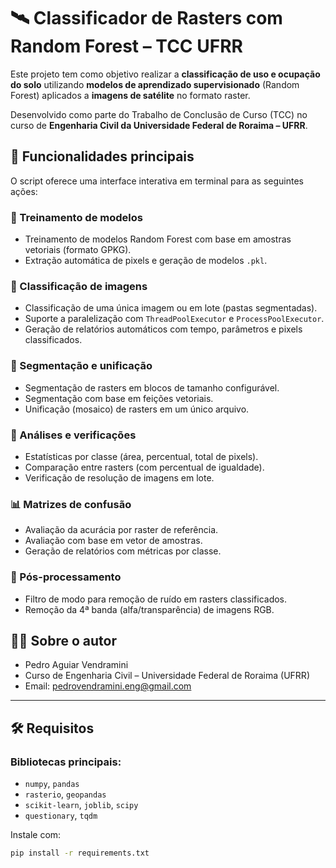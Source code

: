 # 🛰️ Classificador de Rasters com Random Forest – TCC UFRR

Este projeto tem como objetivo realizar a **classificação de uso e ocupação do solo** utilizando **modelos de aprendizado supervisionado** (Random Forest) aplicados a **imagens de satélite** no formato raster.

Desenvolvido como parte do Trabalho de Conclusão de Curso (TCC) no curso de **Engenharia Civil da Universidade Federal de Roraima – UFRR**.

## 📌 Funcionalidades principais

O script oferece uma interface interativa em terminal para as seguintes ações:

### 🧠 Treinamento de modelos
- Treinamento de modelos Random Forest com base em amostras vetoriais (formato GPKG).
- Extração automática de pixels e geração de modelos `.pkl`.

### 🧮 Classificação de imagens
- Classificação de uma única imagem ou em lote (pastas segmentadas).
- Suporte a paralelização com `ThreadPoolExecutor` e `ProcessPoolExecutor`.
- Geração de relatórios automáticos com tempo, parâmetros e pixels classificados.

### 🧩 Segmentação e unificação
- Segmentação de rasters em blocos de tamanho configurável.
- Segmentação com base em feições vetoriais.
- Unificação (mosaico) de rasters em um único arquivo.

### 🔎 Análises e verificações
- Estatísticas por classe (área, percentual, total de pixels).
- Comparação entre rasters (com percentual de igualdade).
- Verificação de resolução de imagens em lote.

### 📊 Matrizes de confusão
- Avaliação da acurácia por raster de referência.
- Avaliação com base em vetor de amostras.
- Geração de relatórios com métricas por classe.

### 🧼 Pós-processamento
- Filtro de modo para remoção de ruído em rasters classificados.
- Remoção da 4ª banda (alfa/transparência) de imagens RGB.

## 👨‍🎓 Sobre o autor
- Pedro Aguiar Vendramini
- Curso de Engenharia Civil – Universidade Federal de Roraima (UFRR)
- Email: pedrovendramini.eng@gmail.com

---

## 🛠️ Requisitos

### Bibliotecas principais:
- `numpy`, `pandas`
- `rasterio`, `geopandas`
- `scikit-learn`, `joblib`, `scipy`
- `questionary`, `tqdm`

Instale com:

```bash
pip install -r requirements.txt

